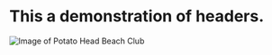 # This a demonstration of headers.
![Image of Potato Head Beach Club](https://external-content.duckduckgo.com/iu/?u=https%3A%2F%2Ftse3.mm.bing.net%2Fth%3Fid%3DOIP.4naAfddwuRsWsVzgcsOyQQHaDg%26pid%3DApi&f=1)
